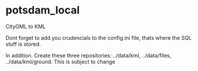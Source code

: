 # potsdam_local
CityGML to KML

Dont forget to add you crudencials to the config.ini file, thats where the SQL stuff is stored.

In addition. Create these three repositories: ../data/kml, ../data/files, ../data/kml/ground. This is subject to change
